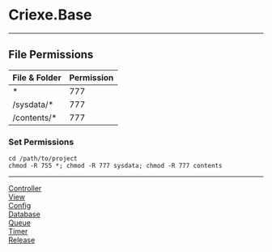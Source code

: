 # Criexe.Base

---

## File Permissions
| File & Folder | Permission |
| ---           | ---        |
| *             | 777        |
| /sysdata/*    | 777        |
| /contents/*   | 777        |

### Set Permissions
`cd /path/to/project` <br>
`chmod -R 755 *; chmod -R 777 sysdata; chmod -R 777 contents`

---

[Controller](#) <br>
[View](#) <br>
[Config](#) <br>
[Database](#) <br>
[Queue](#) <br>
[Timer](#) <br>
[Release](#) <br>
